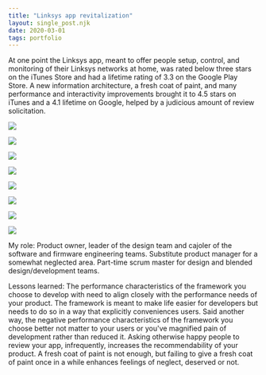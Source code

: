 ```yaml
---
title: "Linksys app revitalization"
layout: single_post.njk
date: 2020-03-01
tags: portfolio
---
```


At one point the Linksys app, meant to offer people setup, control, and monitoring of their Linksys networks at home, was rated below three stars on the iTunes Store and had a lifetime rating of 3.3 on the Google Play Store. A new information architecture, a fresh coat of paint, and many performance and interactivity improvements brought it to 4.5 stars on iTunes and a 4.1 lifetime on Google, helped by a judicious amount of review solicitation.

![](images/DashboardOnline-269x1024.png)

![](images/DeviceDetail@2x-345x1024.png)

![](images/DeviceList-576x1024.png)

![](images/deviceprioritizationdelete-576x1024.png)

![](images/DevicePrioritizationHome@2x-576x1024.png)

![](images/SaveaRule@2x-576x1024.png)

![](images/SelectaDeviceCopy@2x-576x1024.png)

![](images/XboxCopy@2x-576x1024.png)

My role: Product owner, leader of the design team and cajoler of the software and firmware engineering teams. Substitute product manager for a somewhat neglected area. Part-time scrum master for design and blended design/development teams.

Lessons learned: The performance characteristics of the framework you choose to develop with need to align closely with the performance needs of your product. The framework is meant to make life easier for developers but needs to do so in a way that explicitly conveniences users. Said another way, the negative performance characteristics of the framework you choose better not matter to your users or you've magnified pain of development rather than reduced it. Asking otherwise happy people to review your app, infrequently, increases the recommendability of your product. A fresh coat of paint is not enough, but failing to give a fresh coat of paint once in a while enhances feelings of neglect, deserved or not.
